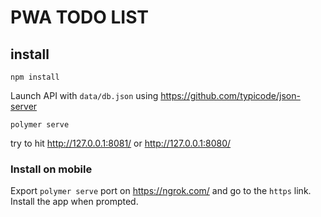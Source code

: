 # PWA TODO LIST

## install

`npm install`

Launch API with `data/db.json` using https://github.com/typicode/json-server

`polymer serve`

try to hit http://127.0.0.1:8081/ or http://127.0.0.1:8080/

### Install on mobile 

Export `polymer serve` port on https://ngrok.com/ and go to the `https` link. Install the app when prompted.
